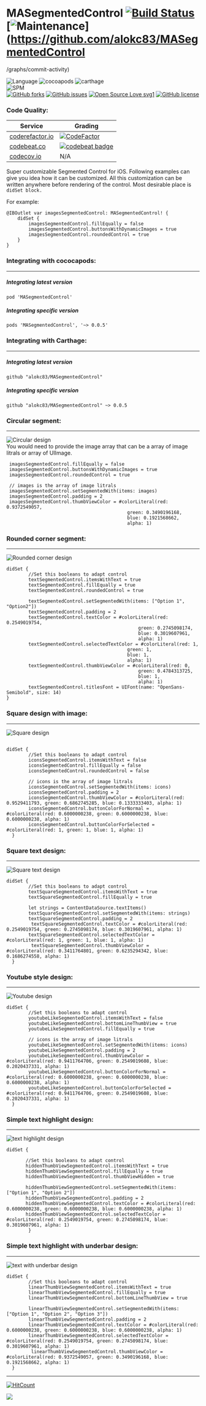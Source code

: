 
# MASegmentedControl [![Build Status](https://travis-ci.org/alokc83/MASegmentedControl.svg?branch=master)](https://travis-ci.org/alokc83/MASegmentedControl) [![Maintenance](https://img.shields.io/badge/Maintained%3F-yes-green.svg)](https://github.com/alokc83/MASegmentedControl
/graphs/commit-activity) 

 ![Language](https://img.shields.io/badge/Language-Swift%205-orange.svg)
 ![cocoapods](https://img.shields.io/badge/cocoapods-0.0.6-red)
 ![carthage](https://img.shields.io/badge/Carthage-0.0.6-orange) <br>
 ![SPM](https://img.shields.io/badge/SPM-0.0.6-orange) <br>
[![GitHub forks](https://img.shields.io/github/forks/alokc83/MASegmentedControl)](https://github.com/alokc83/MASegmentedControl/network)
 [![GitHub issues](https://img.shields.io/github/issues/alokc83/MASegmentedControl)](https://github.com/alokc83/MASegmentedControl/issues)
 [![Open Source Love svg1](https://badges.frapsoft.com/os/v1/open-source.svg?v=103)](https://github.com/ellerbrock/open-source-badges/)
 [![GitHub license](https://img.shields.io/github/license/alokc83/MASegmentedControl)](https://github.com/alokc83/MASegmentedControl/blob/master/LICENSE)


### Code Quality:
| Service  | Grading |
| ------------- | ------------- |
| [coderefactor.io](https://www.codefactor.io)  | [![CodeFactor](https://www.codefactor.io/repository/github/alokc83/masegmentedcontrol/badge/develop)](https://www.codefactor.io/repository/github/alokc83/masegmentedcontrol/overview/develop)  |
| [codebeat.co](https://www.https://codebeat.co) | [![codebeat badge](https://codebeat.co/badges/fe58f887-3d35-4229-9167-8d16315a5456)](https://codebeat.co/projects/github-com-alokc83-masegmentedcontrol-master)  |
| [codecov.io](https://www.https://codecov.io) | N/A  |

Super customizable Segmented Control for iOS.
Following examples can give you idea how it can be customized. All this customization can be written anywhere before rendering of the control. Most desirable place is `didSet block.`

For example:

```
@IBOutlet var imagesSegmentedControl: MASegmentedControl! {
	didSet {
		imagesSegmentedControl.fillEqually = false
 		imagesSegmentedControl.buttonsWithDynamicImages = true
 		imagesSegmentedControl.roundedControl = true
    }
}

```



### Integrating with cococapods:
----
##### Integrating latest version
```
pod 'MASegmentedControl'

```
##### Integrating specific version
```
pods 'MASegmentedControl', '~> 0.0.5'

```

### Integrating with Carthage:
----
##### Integrating latest version
```
github "alokc83/MASegmentedControl"

```
##### Integrating specific version
```
github "alokc83/MASegmentedControl" ~> 0.0.5

```

### Circular segment:
----
![Circular design](screenshots/1.png) <br>
You would need to provide the image array that can be a array of image litrals or array of UIImage.

```
 imagesSegmentedControl.fillEqually = false
 imagesSegmentedControl.buttonsWithDynamicImages = true
 imagesSegmentedControl.roundedControl = true

 // images is the array of image litrals
 imagesSegmentedControl.setSegmentedWith(items: images)
 imagesSegmentedControl.padding = 2
 imagesSegmentedControl.thumbViewColor = #colorLiteral(red: 0.9372549057,
 											green: 0.3490196168,
 											blue: 0.1921568662,
 											alpha: 1)
```

<p>

### Rounded corner segment:
----
![Rounded corner design](screenshots/2.png)

```
didSet {
        //Set this booleans to adapt control
        textSegmentedControl.itemsWithText = true
        textSegmentedControl.fillEqually = true
        textSegmentedControl.roundedControl = true

        textSegmentedControl.setSegmentedWith(items: ["Option 1", "Option2"])
        textSegmentedControl.padding = 2
        textSegmentedControl.textColor = #colorLiteral(red: 0.2549019754,
     											green: 0.2745098174,
     											blue: 0.3019607961,
    											alpha: 1)
        textSegmentedControl.selectedTextColor = #colorLiteral(red: 1,
        									green: 1,
        									blue: 1,
        									alpha: 1)
        textSegmentedControl.thumbViewColor = #colorLiteral(red: 0,
        										green: 0.4784313725,
        										blue: 1,
      											alpha: 1)
        textSegmentedControl.titlesFont = UIFont(name: "OpenSans-Semibold", size: 14)
}
```

<p>

### Square design with image:
----
![Square design](screenshots/3.png)

```

didSet {
        //Set this booleans to adapt control
        iconsSegmentedControl.itemsWithText = false
        iconsSegmentedControl.fillEqually = false
        iconsSegmentedControl.roundedControl = false

        // icons is the array of image litrals
        iconsSegmentedControl.setSegmentedWith(items: icons)
        iconsSegmentedControl.padding = 2
        iconsSegmentedControl.thumbViewColor = #colorLiteral(red: 0.9529411793, green: 0.6862745285, blue: 0.1333333403, alpha: 1)
        iconsSegmentedControl.buttonColorForNormal = #colorLiteral(red: 0.6000000238, green: 0.6000000238, blue: 0.6000000238, alpha: 1)
        iconsSegmentedControl.buttonColorForSelected = #colorLiteral(red: 1, green: 1, blue: 1, alpha: 1)
  }
```

<p>

### Square text design:
----
![Square text design](screenshots/4.png)

```
didSet {
        //Set this booleans to adapt control
        textSquareSegmentedControl.itemsWithText = true
        textSquareSegmentedControl.fillEqually = true

        let strings = ContentDataSource.textItems()
        textSquareSegmentedControl.setSegmentedWith(items: strings)
        textSquareSegmentedControl.padding = 2
         textSquareSegmentedControl.textColor = #colorLiteral(red: 0.2549019754, green: 0.2745098174, blue: 0.3019607961, alpha: 1)
        textSquareSegmentedControl.selectedTextColor = #colorLiteral(red: 1, green: 1, blue: 1, alpha: 1)
         textSquareSegmentedControl.thumbViewColor = #colorLiteral(red: 0.3411764801, green: 0.6235294342, blue: 0.1686274558, alpha: 1)
  }
```

<p>

### Youtube style design:
----
![Youtube design](screenshots/5.png)

```
didSet {    
        //Set this booleans to adapt control
        youtubeLikeSegmentedControl.itemsWithText = false
        youtubeLikeSegmentedControl.bottomLineThumbView = true
        youtubeLikeSegmentedControl.fillEqually = true

        // icons is the array of image litrals
        youtubeLikeSegmentedControl.setSegmentedWith(items: icons)
        youtubeLikeSegmentedControl.padding = 2
        youtubeLikeSegmentedControl.thumbViewColor = #colorLiteral(red: 0.9411764706, green: 0.2549019608, blue: 0.2020437331, alpha: 1)
        youtubeLikeSegmentedControl.buttonColorForNormal =  #colorLiteral(red: 0.6000000238, green: 0.6000000238, blue: 0.6000000238, alpha: 1)
        youtubeLikeSegmentedControl.buttonColorForSelected = #colorLiteral(red: 0.9411764706, green: 0.2549019608, blue: 0.2020437331, alpha: 1)
  }
```

<p>

### Simple text highlight design:
-----
![text highlight design](screenshots/6.png)

```
didSet {

       //Set this booleans to adapt control
       hiddenThumbViewSegmentedControl.itemsWithText = true
       hiddenThumbViewSegmentedControl.fillEqually = true
       hiddenThumbViewSegmentedControl.thumbViewHidden = true

       hiddenThumbViewSegmentedControl.setSegmentedWith(items: ["Option 1", "Option 2"])
       hiddenThumbViewSegmentedControl.padding = 2
       hiddenThumbViewSegmentedControl.textColor = #colorLiteral(red: 0.6000000238, green: 0.6000000238, blue: 0.6000000238, alpha: 1)
       hiddenThumbViewSegmentedControl.selectedTextColor = #colorLiteral(red: 0.2549019754, green: 0.2745098174, blue: 0.3019607961, alpha: 1)
        }
```


<p>

### Simple text highlight with underbar design:
-----
![text with underbar design](screenshots/7.png)

```
didSet {
        //Set this booleans to adapt control
        linearThumbViewSegmentedControl.itemsWithText = true
        linearThumbViewSegmentedControl.fillEqually = true
        linearThumbViewSegmentedControl.bottomLineThumbView = true

        linearThumbViewSegmentedControl.setSegmentedWith(items: ["Option 1", "Option 2", "Option 3"])
        linearThumbViewSegmentedControl.padding = 2
        linearThumbViewSegmentedControl.textColor = #colorLiteral(red: 0.6000000238, green: 0.6000000238, blue: 0.6000000238, alpha: 1)
        linearThumbViewSegmentedControl.selectedTextColor = #colorLiteral(red: 0.2549019754, green: 0.2745098174, blue: 0.3019607961, alpha: 1)
         linearThumbViewSegmentedControl.thumbViewColor = #colorLiteral(red: 0.9372549057, green: 0.3490196168, blue: 0.1921568662, alpha: 1)     
  }
```
------------------------------------------
[![HitCount](http://hits.dwyl.com/alokc83/MASegmentedControl.svg)](http://hits.dwyl.com/alokc83/MASegmentedControl)

<!--
[![Analytics](https://ga-beacon.appspot.com/UA-61420617-3/)](https://github.com/alokc83/MASegmentedControl/)
-->

<img src="https://api.segment.io/v1/pixel/track?data=ewogICJ3cml0ZUtleSI6ICJlUXhIQm1ucDBHZFpLM1I2S1VHc01EWUJ1YUJ5RGlhSiIsCiAgInVzZXJJZCI6ICJnaXRodWJfdXNlciIsCiAgInJlcG8iOiAiTUFTZWdtZW50ZWRDb250cm9sIiwKICAiZXZlbnQiOiAicGFnZSB2aXNpdCIsCiAgInByb3BlcnRpZXMiOiB7CiAgICAid2Vic2l0ZSI6ICJodHRwczovL2dpdGh1Yi5jb20vYWxva2M4My9NQVNlZ21lbnRlZENvbnRyb2wiCiAgfQp9">
